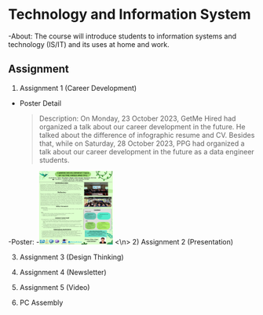 # Technology and Information System
-About: The course will introduce students to information systems and technology (IS/IT) and its uses at home and work.

## **Assignment**
1) Assignment 1 (Career Development)
- Poster Detail
  > Description:
  > On Monday, 23 October 2023, GetMe Hired had organized a talk about our career
development in the future. He talked about the difference of infographic resume and CV.
Besides that, while on Saturday, 28 October 2023, PPG had organized a talk about our career
development in the future as a data engineer students.

-Poster:
-<img src="/image/poster.png" height=150 width=150> <\n>
2) Assignment 2 (Presentation)

3) Assignment 3 (Design Thinking)

4) Assignment 4 (Newsletter)

5) Assignment 5 (Video)

6) PC Assembly

